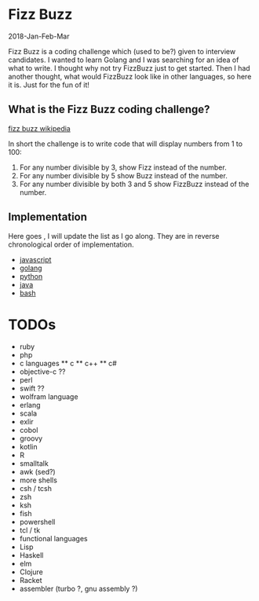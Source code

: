 # Fizz Buzz

2018-Jan-Feb-Mar

Fizz Buzz is a coding challenge which (used to be?) given to
interview candidates.   I wanted to learn Golang and I was searching
for an idea of what to write.  I thought why not try FizzBuzz just to get started.
Then I had another thought, what would FizzBuzz look like in
other languages, so here it is.   Just for the fun of it! 

## What is the Fizz Buzz coding challenge?
[fizz buzz wikipedia](https://en.wikipedia.org/wiki/Fizz_buzz)

In short the challenge is to write code that will display numbers from 1 to 100:   
1. For any number divisible by 3, show Fizz instead of the number.  
2. For any number divisible by 5 show Buzz instead of the number.   
3. For any number divisible by both 3 and 5 show FizzBuzz instead of the number.

## Implementation

Here goes , I will update the list as I go along.  They are in reverse chronological order of implementation.

* [javascript](javascript)  
* [golang](golang)  
* [python](python)  
* [java](java)   
* [bash](bash)  
# TODOs
* ruby
* php
* c languages 
** c
** c++
** c#
* objective-c ??
* perl
* swift ??
* wolfram language
* erlang
* scala
 * exlir
* cobol
* groovy
* kotlin
* R
* smalltalk
* awk (sed?)
* more shells
 * csh / tcsh
 * zsh
 * ksh
 * fish
 * powershell
* tcl / tk
* functional languages
 * Lisp
 * Haskell
 * elm
 * Clojure
 * Racket
* assembler (turbo ?, gnu assembly ?)